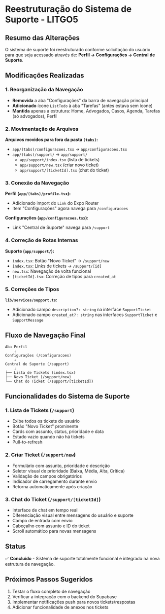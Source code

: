 # Reestruturação do Sistema de Suporte - LITGO5

## Resumo das Alterações

O sistema de suporte foi reestruturado conforme solicitação do usuário para que seja acessado através de: **Perfil → Configurações → Central de Suporte**.

## Modificações Realizadas

### 1. Reorganização da Navegação
- **Removida** a aba "Configurações" da barra de navegação principal
- **Adicionado** ícone `ListTodo` à aba "Tarefas" (antes estava sem ícone)
- **Mantida** apenas a estrutura: Home, Advogados, Casos, Agenda, Tarefas (só advogados), Perfil

### 2. Movimentação de Arquivos
**Arquivos movidos para fora da pasta `(tabs)`:**
- `app/(tabs)/configuracoes.tsx` → `app/configuracoes.tsx`
- `app/(tabs)/support/` → `app/support/`
  - `app/support/index.tsx` (lista de tickets)
  - `app/support/new.tsx` (criar novo ticket)
  - `app/support/[ticketId].tsx` (chat do ticket)

### 3. Conexão da Navegação
**Perfil (`app/(tabs)/profile.tsx`):**
- Adicionado import do `Link` do Expo Router
- Item "Configurações" agora navega para `/configuracoes`

**Configurações (`app/configuracoes.tsx`):**
- Link "Central de Suporte" navega para `/support`

### 4. Correção de Rotas Internas
**Suporte (`app/support/`):**
- `index.tsx`: Botão "Novo Ticket" → `/support/new`
- `index.tsx`: Links de tickets → `/support/[id]`
- `new.tsx`: Navegação de volta funcional
- `[ticketId].tsx`: Correção de tipos para `created_at`

### 5. Correções de Tipos
**`lib/services/support.ts`:**
- Adicionado campo `description?: string` na interface `SupportTicket`
- Adicionado campo `created_at?: string` nas interfaces `SupportTicket` e `SupportMessage`

## Fluxo de Navegação Final

```
Aba Perfil
    ↓
Configurações (/configuracoes)
    ↓
Central de Suporte (/support)
    ↓
├── Lista de Tickets (index.tsx)
├── Novo Ticket (/support/new)
└── Chat do Ticket (/support/[ticketId])
```

## Funcionalidades do Sistema de Suporte

### 1. Lista de Tickets (`/support`)
- Exibe todos os tickets do usuário
- Botão "Novo Ticket" prominente
- Cards com assunto, status, prioridade e data
- Estado vazio quando não há tickets
- Pull-to-refresh

### 2. Criar Ticket (`/support/new`)
- Formulário com assunto, prioridade e descrição
- Seletor visual de prioridade (Baixa, Média, Alta, Crítica)
- Validação de campos obrigatórios
- Indicador de carregamento durante envio
- Retorna automaticamente após criação

### 3. Chat do Ticket (`/support/[ticketId]`)
- Interface de chat em tempo real
- Diferenciação visual entre mensagens do usuário e suporte
- Campo de entrada com envio
- Cabeçalho com assunto e ID do ticket
- Scroll automático para novas mensagens

## Status
✅ **Concluído** - Sistema de suporte totalmente funcional e integrado na nova estrutura de navegação.

## Próximos Passos Sugeridos
1. Testar o fluxo completo de navegação
2. Verificar a integração com o backend do Supabase
3. Implementar notificações push para novos tickets/respostas
4. Adicionar funcionalidade de anexos nos tickets 